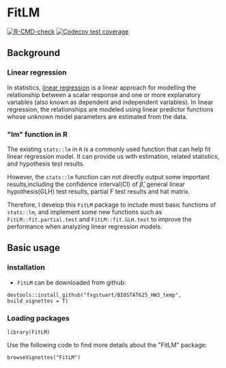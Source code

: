 # FitLM

<!-- badges: start -->
[![R-CMD-check](https://github.com/fxgstuart/BIOSTAT625_HW3_temp/actions/workflows/R-CMD-check.yaml/badge.svg)](https://github.com/fxgstuart/BIOSTAT625_HW3_temp/actions/workflows/R-CMD-check.yaml)
[![Codecov test coverage](https://codecov.io/gh/fxgstuart/BIOSTAT625_HW3_temp/branch/main/graph/badge.svg)](https://app.codecov.io/gh/fxgstuart/BIOSTAT625_HW3_temp?branch=main)
<!-- badges: end -->

## Background

### Linear regression

In statistics, [linear regression](https://en.wikipedia.org/wiki/Linear_regression) is a linear approach for modelling the relationship between a scalar response and one or more explanatory variables (also known as dependent and independent variables). In linear regression, the relationships are modeled using linear predictor functions whose unknown model parameters are estimated from the data.

### "lm" function in R

The existing `stats::lm` in `R` is a commonly used function that can help fit linear regression model. It can provide us with estimation, related statistics, and hypothesis test results. 

However, the `stats::lm` function can not directly output some important results,including the confidence interval(CI) of $\hat{\beta}$, general linear hypothesis(GLH) test results, partial F test results and hat matrix.

Therefore, I develop this `FitLM` package to include most basic functions of `stats::lm`, and implement some new functions such as `FitLM::fit.partial.test` and `FitLM::fit.GLH.test` to improve the performance when analyzing linear regression models.

## Basic usage

### installation

* `FitLM` can be downloaded from github:

```
devtools::install_github("fxgstuart/BIOSTAT625_HW3_temp", build_vignettes = T)
```

### Loading packages

```
library(FitLM)
```


Use the following code to find more details about the "FitLM" package:

```
browseVignettes("FitLM")
```
